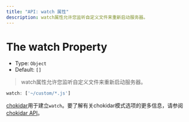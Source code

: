```yaml
---
title: "API: watch 属性"
description: watch属性允许您监听自定义文件来重新启动服务器。
---
```


# The watch Property

- Type: `Object`
- Default: `[]`

> watch属性允许您监听自定义文件来重新启动服务器。

```js
watch: ['~/custom/*.js']
```

[chokidar](https://github.com/paulmillr/chokidar)用于建立`watch`。要了解有关chokidar模式选项的更多信息，请参阅 [chokidar API](https://github.com/paulmillr/chokidar#api)。
